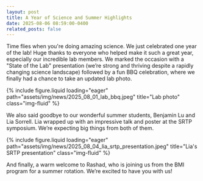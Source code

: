 ```yaml
---
layout: post
title: A Year of Science and Summer Highlights
date: 2025-08-06 08:59:00-0400
related_posts: false
---
```


Time flies when you're doing amazing science. We just celebrated one year of the lab! Huge thanks to everyone who helped make it such a great year, especially our incredible lab members. We marked the occasion with a "State of the Lab" presentation (we’re strong and thriving despite a rapidly changing science landscape) followed by a fun BBQ celebration, where we finally had a chance to take an updated lab photo.

<div class="row justify-content-sm-center">
    <div class="w-50">
        {% include figure.liquid loading="eager" path="assets/img/news/2025_08_01_lab_bbq.jpeg" title="Lab photo" class="img-fluid" %}
    </div>
</div>
<div class="row justify-content-sm-center">
</div>

We also said goodbye to our wonderful summer students, Benjamin Lu and Lia Sorrell. Lia wrapped up with an impressive talk and poster at the SRTP symposium. We’re expecting big things from both of them.

<div class="row justify-content-sm-center">
    <div class="w-50">
        {% include figure.liquid loading="eager" path="assets/img/news/2025_08_04_lia_srtp_presentation.jpeg" title="Lia's SRTP presentation" class="img-fluid" %}
    </div>
</div>
<div class="row justify-content-sm-center">
</div>

And finally, a warm welcome to Rashad, who is joining us from the BMI program for a summer rotation. We’re excited to have you with us!